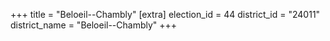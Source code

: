 +++
title = "Beloeil--Chambly"
[extra]
election_id = 44
district_id = "24011"
district_name = "Beloeil--Chambly"
+++
